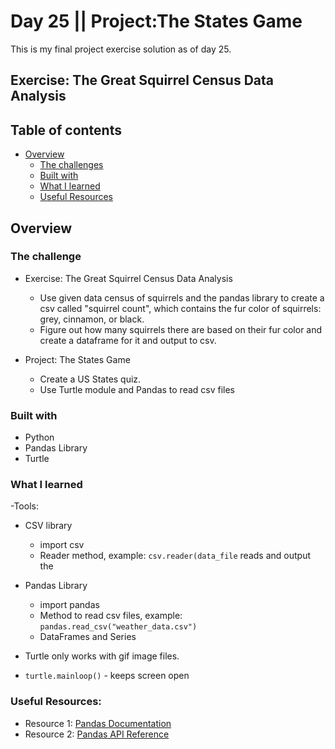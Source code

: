 # Day 25 || Project:The States Game
This is my final project exercise solution as of day 25. 
## Exercise: The Great Squirrel Census Data Analysis

## Table of contents

- [Overview](#overview)
  - [The challenges](#the-challenge)
  - [Built with](#built-with)
  - [What I learned](#what-i-learned)
  - [Useful Resources](#useful-resources)

## Overview

### The challenge

- Exercise: The Great Squirrel Census Data Analysis
  - Use given data census of squirrels and the pandas library to create a csv called "squirrel count", which contains the fur color of squirrels: grey, cinnamon, or black.
  - Figure out how many squirrels there are based on their fur color and create a dataframe for it and output to csv.

- Project: The States Game
  - Create a US States quiz.
  - Use Turtle module and Pandas to read csv files



### Built with

- Python
- Pandas Library
- Turtle

### What I learned
-Tools: 
- CSV library
  - import csv
  - Reader method, example: `csv.reader(data_file`  reads and output the

- Pandas Library
  - import pandas
  - Method to read csv files, example: `pandas.read_csv("weather_data.csv")`
  - DataFrames and Series

- Turtle only works with gif image files.
- `turtle.mainloop()` - keeps screen open

### Useful Resources:
- Resource 1: [Pandas Documentation](https://pandas.pydata.org/docs/)
- Resource 2: [Pandas API Reference](https://pandas.pydata.org/docs/reference/index.html)